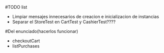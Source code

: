#TODO list

- Limpiar mensajes innecesarios de creacion e inicializacion de instancias
- Separar el StoreTest en CartTest y CashierTest????

#Del enunciado(hacerlos funcionar)
- checkoutCart
- listPurchases
